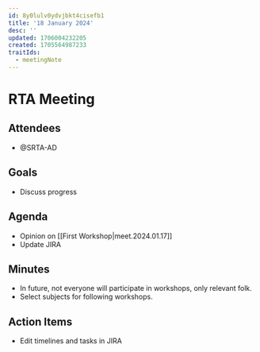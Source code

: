 ```yaml
---
id: 8y0lulv0ydvjbkt4cisefb1
title: '18 January 2024'
desc: ''
updated: 1706004232205
created: 1705564987233
traitIds:
  - meetingNote
---
```


# RTA Meeting

## Attendees

- @SRTA-AD

## Goals

- Discuss progress

## Agenda

- Opinion on [[First Workshop|meet.2024.01.17]]
- Update JIRA

## Minutes

- In future, not everyone will participate in workshops, only relevant folk.
- Select subjects for following workshops.

## Action Items

- Edit timelines and tasks in JIRA